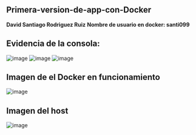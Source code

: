 ## Primera-version-de-app-con-Docker
 **David Santiago Rodriguez Ruiz**
 **Nombre de usuario en docker: santi099**
## Evidencia de la consola: 
![image](https://github.com/user-attachments/assets/76bd9833-1806-4a2c-bde0-39a94b0a9bdc)
![image](https://github.com/user-attachments/assets/bc99d404-6159-42c7-a6a2-a3730f2186a8)
![image](https://github.com/user-attachments/assets/7a409a01-58b4-49be-9f26-5cd0f56803b2)
## Imagen de el Docker en funcionamiento 
![image](https://github.com/user-attachments/assets/43e63c61-11ca-4e79-b64b-2e8c3a8213b0)
## Imagen del host
![image](https://github.com/user-attachments/assets/67df760e-4cca-4e25-8ab3-c7ea3ef88300)




